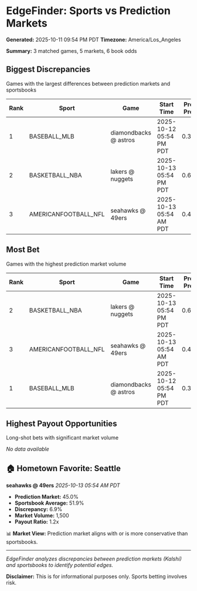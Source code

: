 # EdgeFinder: Sports vs Prediction Markets

**Generated:** 2025-10-11 09:54 PM PDT
**Timezone:** America/Los_Angeles

**Summary:** 3 matched games, 5 markets, 6 book odds

## Biggest Discrepancies

Games with the largest differences between prediction markets and sportsbooks

| Rank | Sport | Game | Start Time | Pred Prob | Books (min/avg/max) | Discrepancy | Volume | Payout |
|------|-------|------|-------------|-----------|---------------------|-------------|--------|--------|
| 1 | BASEBALL_MLB | diamondbacks @ astros | 2025-10-12 05:54 PM PDT | 0.380 | 0.400/0.521/0.643 | 0.141 | 800 | 1.6x |
| 2 | BASKETBALL_NBA | lakers @ nuggets | 2025-10-13 05:54 PM PDT | 0.620 | 0.524/0.524/0.524 | 0.096 | 2,000 | 0.6x |
| 3 | AMERICANFOOTBALL_NFL | seahawks @ 49ers | 2025-10-13 05:54 AM PDT | 0.450 | 0.455/0.519/0.583 | 0.069 | 1,500 | 1.2x |

## Most Bet

Games with the highest prediction market volume

| Rank | Sport | Game | Start Time | Pred Prob | Books (min/avg/max) | Discrepancy | Volume | Payout |
|------|-------|------|-------------|-----------|---------------------|-------------|--------|--------|
| 2 | BASKETBALL_NBA | lakers @ nuggets | 2025-10-13 05:54 PM PDT | 0.620 | 0.524/0.524/0.524 | 0.096 | 2,000 | 0.6x |
| 3 | AMERICANFOOTBALL_NFL | seahawks @ 49ers | 2025-10-13 05:54 AM PDT | 0.450 | 0.455/0.519/0.583 | 0.069 | 1,500 | 1.2x |
| 1 | BASEBALL_MLB | diamondbacks @ astros | 2025-10-12 05:54 PM PDT | 0.380 | 0.400/0.521/0.643 | 0.141 | 800 | 1.6x |

## Highest Payout Opportunities

Long-shot bets with significant market volume

*No data available*

## 🏠 Hometown Favorite: Seattle

**seahawks @ 49ers**
*2025-10-13 05:54 AM PDT*

- **Prediction Market:** 45.0%
- **Sportsbook Average:** 51.9%
- **Discrepancy:** 6.9%
- **Market Volume:** 1,500
- **Payout Ratio:** 1.2x

📊 **Market View:** Prediction market aligns with or is more conservative than sportsbooks.

---

*EdgeFinder analyzes discrepancies between prediction markets (Kalshi) and sportsbooks to identify potential edges.*

**Disclaimer:** This is for informational purposes only. Sports betting involves risk.